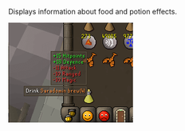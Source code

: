 Displays information about food and potion effects.

![itemstats](img/item-stats/item_stats_display.png)
